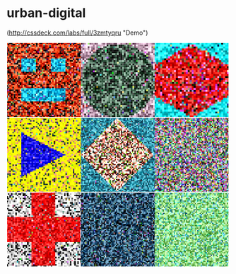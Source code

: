 # urban-digital

(http://cssdeck.com/labs/full/3zmtyqru "Demo")

![Alt text](screenshot.png?raw=true "screenshot")
